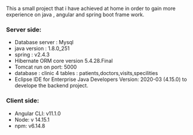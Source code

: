 
This a small project that i have achieved at home in order to gain more experience on java , angular and spring boot frame work.  
### Server side:  
* Database server : Mysql  
* java version : 1.8.0_251  
* spring : v2.4.3  
* Hibernate ORM core version 5.4.28.Final  
* Tomcat run on port: 5000  
* database : clinic 4 tables : patients,doctors,visits,specilities  
* Eclipse IDE for Enterprise Java Developers Version: 2020-03 (4.15.0) to develope the backend project.  

### Client side:  
* Angular CLI: v11.1.0  
* Node: v 14.15.1  
* npm: v6.14.8  
